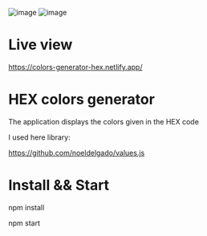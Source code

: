 ![image](https://user-images.githubusercontent.com/45037539/148408996-ce40f693-3978-4fa3-a4c8-9238ebd7e562.png)
![image](https://user-images.githubusercontent.com/45037539/148409153-0d5fb5cc-cd0c-4e1a-b884-2f3eb4fb9d2f.png)

# Live view

https://colors-generator-hex.netlify.app/

# HEX colors generator
The application displays the colors given in the HEX code

I used here library:

https://github.com/noeldelgado/values.js


# Install && Start

npm install

npm start
